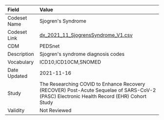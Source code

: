 |Field        |Value                                                                                                                                    |
|:------------|:----------------------------------------------------------------------------------------------------------------------------------------|
|Codeset Name |Sjogren's Syndrome                                                                                                                       |
|Codeset Link |[dx_2021_11_SjogrensSyndrome_V1.csv](https://github.com/PEDSnet/Variable-Dictionary/blob/main/conditions/dx_2021_11_SjogrensSyndrome_V1.csv)|
|CDM          |PEDSnet                                                                                                                                  |
|Description  |Sjogren's syndrome diagnosis codes                                                                                                       |
|Vocabulary   |ICD10,ICD10CM,SNOMED                                                                                                                     |
|Date Updated |2021-11-16                                                                                                                               |
|Study        |The Researching COVID to Enhance Recovery (RECOVER) Post-Acute Sequelae of SARS-CoV-2 (PASC) Electronic Health Record (EHR) Cohort Study |
|Validity     |Not Reviewed                                                                                                                             |
